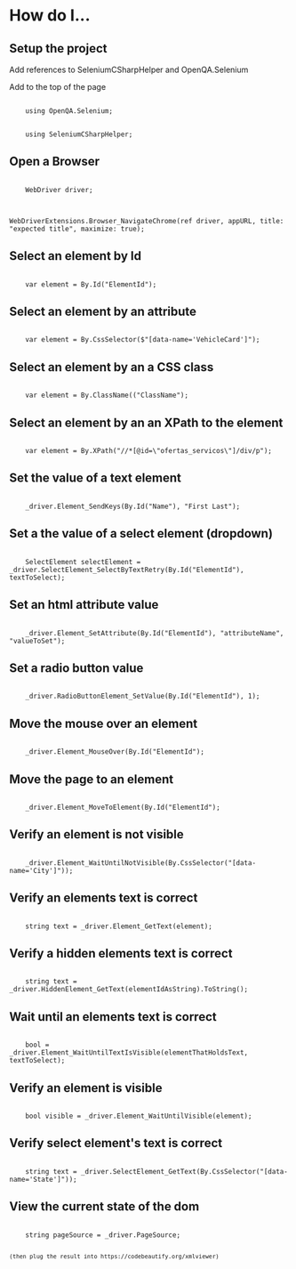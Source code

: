 ﻿<h1>How do I...</h1>

<h2>Setup the project</h2>
<p>Add references to SeleniumCSharpHelper and OpenQA.Selenium</p>
<p>Add to the top of the page</p>

<code>
    using OpenQA.Selenium;
    <br />
    using SeleniumCSharpHelper;
</code>

<h2>Open a Browser</h2>
<code>
    WebDriver driver;
    <br />
    <br />WebDriverExtensions.Browser_NavigateChrome(ref driver, appURL, title: "expected title", maximize: true);
</code>

<h2>Select an element by Id</h2>
<code>
    var element = By.Id("ElementId");
</code>

<h2>Select an element by an attribute</h2>
<code>
    var element = By.CssSelector($"[data-name='VehicleCard']");
</code>

<h2>Select an element by an a CSS class</h2>
<code>
    var element = By.ClassName(("ClassName");
</code>

<h2>Select an element by an an XPath to the element</h2>
<code>
    var element = By.XPath("//*[@id=\"ofertas_servicos\"]/div/p");
</code>

<h2>Set the value of a text element</h2>
<code>
    _driver.Element_SendKeys(By.Id("Name"), "First Last");
</code>

<h2>Set a the value of a select element (dropdown)</h2>
<code>
    SelectElement selectElement = _driver.SelectElement_SelectByTextRetry(By.Id("ElementId"), textToSelect);
</code>

<h2>Set an html attribute value</h2>
<code>
    _driver.Element_SetAttribute(By.Id("ElementId"), "attributeName", "valueToSet");
</code>

<h2>Set a radio button value</h2>
<code>
	_driver.RadioButtonElement_SetValue(By.Id("ElementId"), 1);
</code>

<h2>Move the mouse over an element</h2>
<code>
    _driver.Element_MouseOver(By.Id("ElementId");
</code>

<h2>Move the page to an element</h2>
<code>
    _driver.Element_MoveToElement(By.Id("ElementId");
</code>

<h2>Verify an element is not visible</h2>
<code>
    _driver.Element_WaitUntilNotVisible(By.CssSelector("[data-name='City']"));
</code>

<h2>Verify an elements text is correct</h2>
<code>
    string text = _driver.Element_GetText(element);
</code>

<h2>Verify a hidden elements text is correct</h2>
<code>
    string text = _driver.HiddenElement_GetText(elementIdAsString).ToString();
</code>

<h2>Wait until an elements text is correct</h2>
<code>
    bool = _driver.Element_WaitUntilTextIsVisible(elementThatHoldsText, textToSelect);
</code>

<h2>Verify an element is visible</h2>
<code>
    bool visible = _driver.Element_WaitUntilVisible(element);
</code>

<h2>Verify select element's text is correct</h2>
<code>
    string text = _driver.SelectElement_GetText(By.CssSelector("[data-name='State']"));
</code>

<h2>View the current state of the dom</h2>
<code>
    string pageSource = _driver.PageSource;

    (then plug the result into https://codebeautify.org/xmlviewer)
</code>


